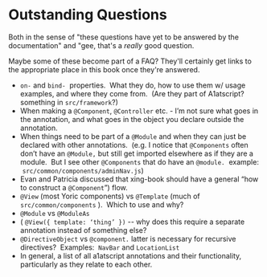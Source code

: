 # Outstanding Questions

Both in the sense of "these questions have yet to be answered by the documentation" and "gee, that's a *really* good question.

Maybe some of these become part of a FAQ? They'll certainly get links to the appropriate place in this book once they're answered.



* `on-` and `bind-`  properties.  What they do, how to use them w/ usage
  examples, and where they come from.  (Are they part of A1atscript? something
  in `src/framework`?)
* When making a `@Component`, `@Controller` etc. - I’m not sure what goes in
  the annotation, and what goes in the object you declare outside the
  annotation.
* When things need to be part of a `@Module` and when they can just be declared
  with other annotations.  (e.g. I notice that `@Components` often don’t have
  an `@Module,` but still get imported elsewhere as if they are a module.  But
  I see other `@Components` that do have an `@module.`  example:
   `src/common/components/adminNav.js`)
* Evan and Patricia discussed that xing-book should have a general “how to
  construct a `@Component`”) flow.
* `@View` (most Yoric components) vs `@Template` (much of
  `src/common/components` ).  Which to use and why?
* `@Module` vs `@ModuleAs`
* ( `@View({ template: ‘thing’ })` -- why does this require a separate annotation
  instead of something else?
* `@DirectiveObject` vs `@component.` latter is necessary for
  recursive directives?  Examples:  `NavBar` and `LocationList`
* In general, a list of all a1atscript annotations and their functionality,
  particularly as they relate to each other.
